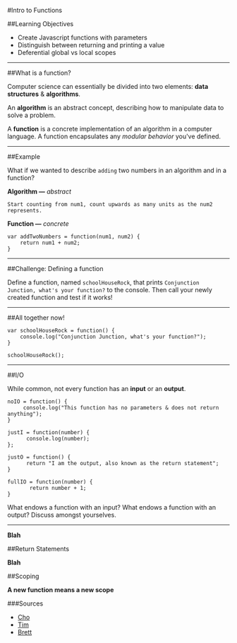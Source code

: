 #Intro to Functions

##Learning Objectives

* Create Javascript functions with parameters
* Distinguish between returning and printing a value
* Deferential global vs local scopes

---

##What is a function?

Computer science can essentially be divided into two elements: **data structures** & **algorithms**.

An **algorithm** is an abstract concept, describing how to manipulate data to solve a problem.

A **function** is a concrete implementation of an algorithm in a computer language. A function encapsulates any *modular behavior* you've defined.

---

##Example

What if we wanted to describe `adding` two numbers in an algorithm and in a function?

**Algorithm —**
*abstract*

```
Start counting from num1, count upwards as many units as the num2 represents.
```

**Function —**
*concrete*

```
var addTwoNumbers = function(num1, num2) {
	return num1 + num2;
}
```
---

##Challenge: Defining a function

Define a function, named `schoolHouseRock`, that prints `Conjunction Junction, what's your function?` to the console. Then call your newly created function and test if it works!

---

##All together now!

```
var schoolHouseRock = function() {
	console.log("Conjunction Junction, what's your function?");
}

schoolHouseRock();
```

---

##I/O

While common, not every function has an **input** or an **output**.

```
noIO = function() {
     console.log("This function has no parameters & does not return anything");
}
```

```
justI = function(number) {
      console.log(number);
};
```

```
justO = function() {
      return "I am the output, also known as the return statement";  
}
```

```
fullIO = function(number) {
       return number + 1;
}
```

What endows a function with an input? What endows a function with an output? Discuss amongst yourselves.

---

**Blah**

##Return Statements

**Blah**

##Scoping

**A new function means a new scope**



###Sources

* [Cho](https://github.com/sf-wdi-14/notes/blob/master/lectures/week-1/_3_wednesday/dawn/introduction-to-functions.md)
* [Tim](https://github.com/wdi-sf-fall/notes/blob/master/week_01_fundamentals/day_3_intro_to_javascript/dusk_control_flow_and_functions/functions.md)
* [Brett](https://github.com/sf-wdi-17/notes/blob/master/lectures/week-01/_3_wednesday/dusk/javascript_functions.md)


